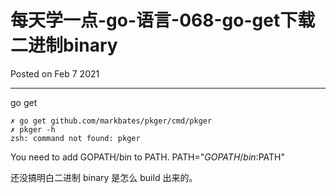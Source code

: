 # 每天学一点-go-语言-068-go-get下载二进制binary

Posted on Feb 7 2021

---

go get


```shell
✗ go get github.com/markbates/pkger/cmd/pkger
✗ pkger -h
zsh: command not found: pkger
```

You need to add GOPATH/bin to PATH.
PATH="$GOPATH/bin:$PATH"

还没搞明白二进制 binary 是怎么 build 出来的。

